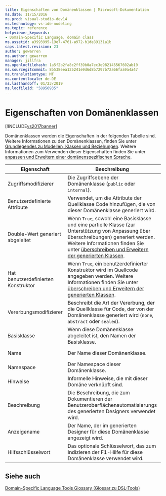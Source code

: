 ```yaml
---
title: Eigenschaften von Domänenklassen | Microsoft-Dokumentation
ms.date: 11/15/2016
ms.prod: visual-studio-dev14
ms.technology: vs-ide-modeling
ms.topic: reference
helpviewer_keywords:
- Domain-Specific Language, domain class
ms.assetid: a3993995-19e7-4761-a972-b1de89131a1b
caps.latest.revision: 23
author: gewarren
ms.author: gewarren
manager: jillfra
ms.openlocfilehash: 1a5f2b2fa8c2ff39b0a7ec3e982145567602ab10
ms.sourcegitcommit: 8b538eea125241e9d6d8b7297b72a66faa9a4a47
ms.translationtype: MT
ms.contentlocale: de-DE
ms.lasthandoff: 01/23/2019
ms.locfileid: "58956935"
---
```

# <a name="properties-of-domain-classes"></a>Eigenschaften von Domänenklassen
[!INCLUDE[vs2017banner](../includes/vs2017banner.md)]

Domänenklassen werden die Eigenschaften in der folgenden Tabelle sind. Weitere Informationen zu den Domänenklassen, finden Sie unter [Grundlegendes zu Modellen, Klassen und Beziehungen](../modeling/understanding-models-classes-and-relationships.md). Weitere Informationen zum Verwenden dieser Eigenschaften finden Sie unter [anpassen und Erweitern einer domänenspezifischen Sprache](../modeling/customizing-and-extending-a-domain-specific-language.md).  
  
|Eigenschaft|Beschreibung|Standard|  
|--------------|-----------------|-------------|  
|Zugriffsmodifizierer|Die Zugriffsebene der Domänenklasse (`public` oder `internal`).|`public`|  
|Benutzerdefinierte Attribute|Verwendet, um die Attribute der Quellklasse Code hinzufügen, die von dieser Domänenklasse generiert wird.|\<none>|  
|Double-Wert generiert abgeleitet|Wenn `True`, sowohl eine Basisklasse und eine partielle Klasse (zur Unterstützung von Anpassung über überschreibungen) generiert werden. Weitere Informationen finden Sie unter [überschreiben und Erweitern der generierten Klassen](../modeling/overriding-and-extending-the-generated-classes.md).|`False`|  
|Hat benutzerdefinierten Konstruktor|Wenn `True`, ein benutzerdefinierter Konstruktor wird im Quellcode angegeben werden. Weitere Informationen finden Sie unter [überschreiben und Erweitern der generierten Klassen](../modeling/overriding-and-extending-the-generated-classes.md).|`False`|  
|Vererbungsmodifizierer|Beschreibt die Art der Vererbung, der die Quellklasse für Code, der von der Domänenklasse generiert wird (`none`, `abstract` oder `sealed`).|`none`|  
|Basisklasse|Wenn diese Domänenklasse abgeleitet ist, den Namen der Basisklasse.|\<none>|  
|Name|Der Name dieser Domänenklasse.|Aktuelle name|  
|Namespace|Der Namespace dieser Domänenklasse.|Aktuellen namespace|  
|Hinweise|Informelle Hinweise, die mit dieser Domäne verknüpft sind.|\<none>|  
|Beschreibung|Die Beschreibung, die zum Dokumentieren der Benutzeroberflächenautomatisierungs des generierten Designers verwendet wird.|\<none>|  
|Anzeigename|Der Name, der im generierten Designer für diese Domänenklasse angezeigt wird.|\<none>|  
|Hilfsschlüsselwort|Das optionale Schlüsselwort, das zum Indizieren der F1-Hilfe für diese Domänenklasse verwendet wird.|\<none>|  
  
## <a name="see-also"></a>Siehe auch  
 [Domain-Specific Language Tools Glossary (Glossar zu DSL-Tools)](http://msdn.microsoft.com/ca5e84cb-a315-465c-be24-76aa3df276aa)
